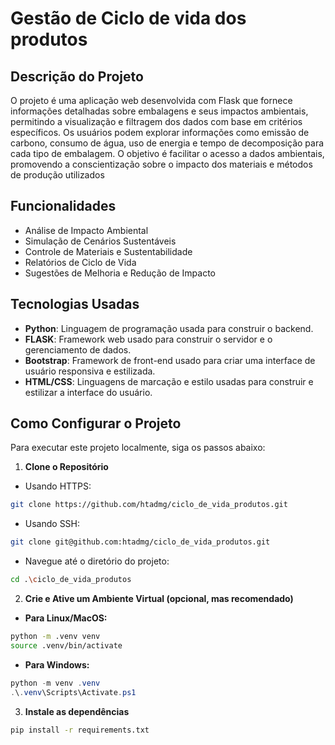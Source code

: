 # Gestão de Ciclo de vida dos produtos

## Descrição do Projeto

O projeto é uma aplicação web desenvolvida com Flask que fornece informações detalhadas sobre embalagens e seus impactos ambientais, permitindo a visualização e filtragem dos dados com base em critérios específicos. Os usuários podem explorar informações como emissão de carbono, consumo de água, uso de energia e tempo de decomposição para cada tipo de embalagem. O objetivo é facilitar o acesso a dados ambientais, promovendo a conscientização sobre o impacto dos materiais e métodos de produção utilizados

## Funcionalidades
- Análise de Impacto Ambiental
- Simulação de Cenários Sustentáveis
- Controle de Materiais e Sustentabilidade
- Relatórios de Ciclo de Vida
- Sugestões de Melhoria e Redução de Impacto

## Tecnologias Usadas
- **Python**: Linguagem de programação usada para construir o backend.
- **FLASK**: Framework web usado para construir o servidor e o gerenciamento de dados.
- **Bootstrap**: Framework de front-end usado para criar uma interface de usuário responsiva e estilizada.
- **HTML/CSS**: Linguagens de marcação e estilo usadas para construir e estilizar a interface do usuário.

## Como Configurar o Projeto

Para executar este projeto localmente, siga os passos abaixo:

1. **Clone o Repositório**
- Usando HTTPS:
```bash
git clone https://github.com/htadmg/ciclo_de_vida_produtos.git
```
- Usando SSH:
```bash
git clone git@github.com:htadmg/ciclo_de_vida_produtos.git
```
- Navegue até o diretório do projeto:
```bash
cd .\ciclo_de_vida_produtos
```
2. **Crie e Ative um Ambiente Virtual (opcional, mas recomendado)**
- **Para Linux/MacOS:**
```bash
python -m .venv venv
source .venv/bin/activate
```

- **Para Windows:**
```powershell
python -m venv .venv
.\.venv\Scripts\Activate.ps1
```
3. **Instale as dependências**
```bash
pip install -r requirements.txt
```

